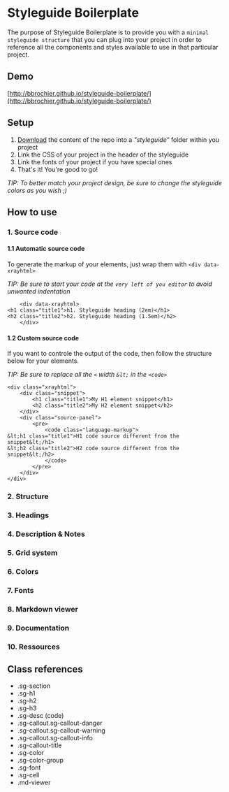 # Styleguide Boilerplate

The purpose of Styleguide Boilerplate is to provide you with a `minimal styleguide structure` that you can plug into your project in order to reference all the components and styles available to use in that particular project.


## Demo
[http://bbrochier.github.io/styleguide-boilerplate/](http://bbrochier.github.io/styleguide-boilerplate/)


## Setup

1. [Download](https://github.com/bbrochier/styleguide-boilerplate) the content of the repo into a _"styleguide"_ folder within you project
2. Link the CSS of your project in the header of the styleguide
3. Link the fonts of your project if you have special ones
4. That's it! You're good to go!

_TIP: To better match your project design, be sure to change the styleguide colors as you wish ;)_


## How to use


### 1. Source code

#### 1.1 Automatic source code

To generate the markup of your elements, just wrap them with `<div data-xrayhtml>`

_TIP: Be sure to start your code at the `very left of you editor` to avoid unwanted indentation_

```
    <div data-xrayhtml>
<h1 class="title1">h1. Styleguide heading (2em)</h1>
<h2 class="title2">h2. Styleguide heading (1.5em)</h2>
    </div>
```

#### 1.2 Custom source code

If you want to controle the output of the code, then follow the structure below for your elements.

_TIP: Be sure to replace all the `<` width `&lt;` in the `<code>`_

```
<div class="xrayhtml">
    <div class="snippet">
        <h1 class="title1">My H1 element snippet</h1>
        <h2 class="title2">My H2 element snippet</h2>
    </div>
    <div class="source-panel">
        <pre>
            <code class="language-markup">
&lt;h1 class="title1">H1 code source different from the snippet&lt;/h1>
&lt;h2 class="title2">H2 code source different from the snippet&lt;/h2>
            </code>
        </pre>
    </div>
</div>
```


### 2. Structure

### 3. Headings

### 4. Description & Notes

### 5. Grid system

### 6. Colors

### 7. Fonts

### 8. Markdown viewer

### 9. Documentation

### 10. Ressources


## Class references

- .sg-section
- .sg-h1
- .sg-h2
- .sg-h3
- .sg-desc (code)
- .sg-callout.sg-callout-danger
- .sg-callout.sg-callout-warning
- .sg-callout.sg-callout-info
- .sg-callout-title
- .sg-color
- .sg-color-group
- .sg-font
- .sg-cell
- .md-viewer